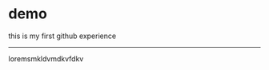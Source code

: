 # demo
this is my first github experience
<hr>
<p> loremsmkldvmdkvfdkv</p>
<div style="height: 100px;"> </div>
